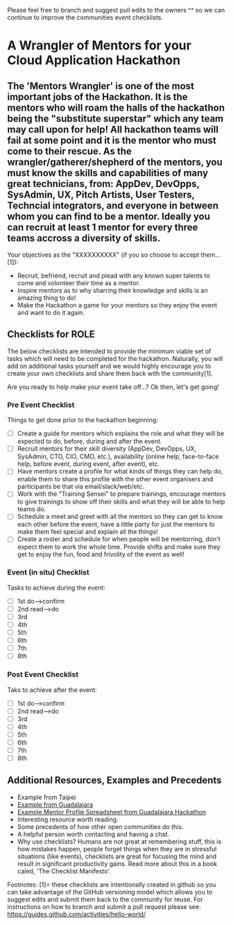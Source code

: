 Please feel free to branch and suggest pull edits to the owners ^^ so we can continue to improve the communities event checklists.

# A Wrangler of Mentors for your Cloud Application Hackathon

## The 'Mentors Wrangler' is one of the most important jobs of the Hackathon.  It is the mentors who will roam the halls of the hackathon being the "substitute superstar" which any team may call upon for help!  All hackathon teams will fail at some point and it is the mentor who must come to their rescue.  As the wrangler/gatherer/shepherd of the mentors, you must know the skills and capabilities of many great technicians, from: AppDev, DevOpps, SysAdmin, UX, Pitch Artists, User Testers, Techncial integrators, and everyone in between whom you can find to be a mentor.  Ideally you can recruit at least 1 mentor for every three teams accross a diversity of skills.

Your objectives as the "XXXXXXXXXX" (if you so choose to accept them...[1]):
 * Recruit, befriend, recruit and plead with any known super talents to come and volonteer their time as a mentor.
 * Inspire mentors as to why sharring their knowledge and skills is an amazing thing to do!
 * Make the Hackathon a game for your mentors so they enjoy the event and want to do it again.

## Checklists for ROLE
The below checklists are intended to provide the minimum viable set of tasks which will need to be completed for the hackathon.  Naturally, you will add on additional tasks yourself and we would highly encourage you to create your own checklists and share them back with the community[1].

Are you ready to help make your event take off...?
Ok then, let's get going!

### Pre Event Checklist

Things to get done prior to the hackathon beginning:
- [ ] Create a guide for mentors which explains the role and what they will be expected to do, before, during and after the event.
- [ ] Recruit mentors for their skill diversity (AppDev, DevOpps, UX, SysAdmin, CTO, CIO, CMO, etc.), availability (online help, face-to-face help, before event, during event, after event), etc.
- [ ] Have mentors create a profile for what kinds of things they can help do, enable them to share this profile with the other event organisers and participants be that via email/slack/web/etc.
- [ ] Work with the "Training Sensei" to prepare trainings, encourage mentors to give trainings to show off their skills and what they will be able to help teams do.
- [ ] Schedule a meet and greet with all the mentors so they can get to know each other before the event, have a little party for just the mentors to make them feel special and explain all the things!
- [ ] Create a roster and schedule for when people will be mentorring, don't expect them to work the whole time. Provide shifts and make sure they get to enjoy the fun, food and frivolity of the event as well!

### Event (in situ) Checklist

Tasks to achieve during the event:
- [ ] 1st do-->confirm
- [ ] 2nd read-->do
- [ ] 3rd
- [ ] 4th
- [ ] 5th
- [ ] 6th
- [ ] 7th
- [ ] 8th

### Post Event Checklist

Taks to achieve after the event:
- [ ] 1st do-->confirm
- [ ] 2nd read-->do
- [ ] 3rd
- [ ] 4th
- [ ] 5th
- [ ] 6th
- [ ] 7th
- [ ] 8th

## Additional Resources, Examples and Precedents

 * Example from Taipei
 * [Example from Guadalajara](https://docs.google.com/document/d/1YHJSGsEouiZhEoJ-xJ2FlmK1jx9UBjwT9D6VJh8gX9k/pub)
 * [Example Mentor Profile Spreadsheet from Guadalajara Hackathon](https://docs.google.com/spreadsheets/d/1vsVVE3mHKFj7KpArYty8_9f-gZ1ypdgdtcI64y6_12c/edit#gid=0)
 * Interesting resource worth reading.
 * Some precedents of how other open communities do this.
 * A helpful person worth contacting and having a chat.
 * Why use checklists?  Humans are not great at remembering stuff, this is how mistakes happen, people forget things when they are in stressful situations (like events), checklists are great for focusing the mind and result in significant productivity gains.  Read more about this in a book caled, 'The Checklist Manifesto'.

Footnotes:
[1]= these checklists are intentionally created in github so you can take advantage of the GitHub versioning model which allows you to suggest edits and submit them back to the community for reuse.  For instructions on how to branch and submit a pull request please see: https://guides.github.com/activities/hello-world/
